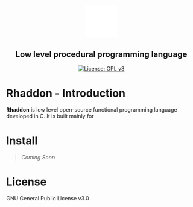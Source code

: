 <div align="center">

<img src="branding\logo.png" width="17%">

## Low level procedural programming language 
[![License: GPL v3](https://img.shields.io/badge/License-GPLv3-blue.svg)](https://www.gnu.org/licenses/gpl-3.0)
</div>

 # Rhaddon - Introduction
**Rhaddon** is low level open-source functional programming language developed in C. It is built mainly for

# Install
> *Coming Soon*
# License
GNU General Public License v3.0
